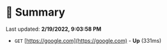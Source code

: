 # 📖 Summary
Last updated: **2/19/2022, 9:03:58 PM**

- `GET` [https://google.com](https://google.com) - **Up** (331ms)
